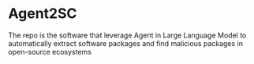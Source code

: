 # Agent2SC
The repo is the software that leverage Agent in Large Language Model to automatically extract software packages and find malicious packages in open-source ecosystems



